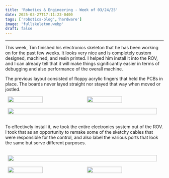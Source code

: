 ```yaml
---
title: 'Robotics & Engineering - Week of 03/24/25'
date: 2025-03-27T17:11:23-0400
tags: ['robotics-blog','hardware']
image: 'fullskeleton.webp'
draft: false
---
```


---

This week, Tim finished his electronics skeleton that he has been working on for the past few weeks. It looks very nice and is completely custom designed, machined, and resin printed. I helped him install it into the ROV, and I can already tell that it will make things significantly easier in terms of debugging and also performance of the overall machine. 

The previous layout consisted of floppy acrylic fingers that held the PCBs in place. The boards never layed straight nor stayed that way when moved or jostled.

<div style="display: flex;">
    <img 
        onclick="window.location.href=this.src;" 
        style="display: block; margin-left: auto; margin-right: auto; width: 47%;" 
        src="/posts/03-24-25/skeleton.webp">
    </img>
    <br>
    <img 
        onclick="window.location.href=this.src;" 
        style="display: block; margin-left: auto; margin-right: auto; width: 47%;" 
        src="/posts/03-24-25/fullskeleton.webp">
    </img>
</div>
<br>

<div style="display: flex;">
    <img 
        onclick="window.location.href=this.src;" 
        style="display: block; margin-left: auto; margin-right: auto; width: 97%;" 
        src="/posts/03-24-25/mescrewing.webp">
    </img>
</div>

<br>

To effectively install it, we took the entire electronics system out of the ROV. I took that as an opportunity to remake some of the sketchy cables that were responsible for the control, and also label the various ports that look the same but serve different purposes.

<br>

<div style="display: flex;">
    <img 
        onclick="window.location.href=this.src;" 
        style="display: block; margin-left: auto; margin-right: auto; width: 97%;" 
        src="/posts/03-24-25/deconstructed.webp">
    </img>
</div>

<br>

<div style="display: flex;">
    <img 
        onclick="window.location.href=this.src;" 
        style="display: block; margin-left: auto; margin-right: auto; width: 47%;" 
        src="/posts/03-24-25/boardslabel.webp">
    </img>
    <br>
    <img 
        onclick="window.location.href=this.src;" 
        style="display: block; margin-left: auto; margin-right: auto; width: 47%;" 
        src="/posts/03-24-25/wireslabel.webp">
    </img>
</div>
<br>